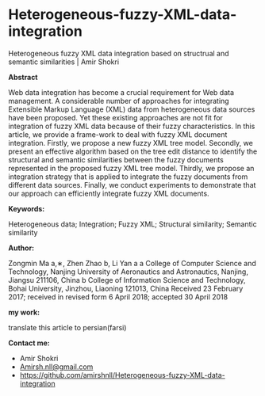 # Heterogeneous-fuzzy-XML-data-integration
Heterogeneous fuzzy XML data integration based on structrual and semantic similarities | Amir Shokri

__Abstract__

Web data integration has become a crucial requirement for Web data management. A considerable number of approaches for integrating Extensible Markup Language (XML) data from heterogeneous data sources have been proposed. Yet these existing approaches are not fit for integration of fuzzy XML data because of their fuzzy characteristics. In this article, we provide a frame-work to deal with fuzzy XML document integration. Firstly, we propose a new fuzzy XML tree model. Secondly, we present an effective algorithm based on the tree edit distance to identify the structural and semantic similarities between the fuzzy documents represented in the proposed fuzzy XML tree model. Thirdly, we propose an integration strategy that is applied to integrate the fuzzy documents from different data sources. Finally, we conduct experiments to demonstrate that our approach can efficiently integrate fuzzy XML documents.

__Keywords:__

Heterogeneous data; Integration; Fuzzy XML; Structural similarity; Semantic similarity

__Author:__

Zongmin Ma a,∗, Zhen Zhao b, Li Yan a
a	College of Computer Science and Technology, Nanjing University of Aeronautics and Astronautics, Nanjing, Jiangsu 211106, China b College of Information Science and Technology, Bohai University, Jinzhou, Liaoning 121013, China
Received 23 February 2017; received in revised form 6 April 2018; accepted 30 April 2018

__my work:__

translate this article to persian(farsi)

__Contact me:__

- Amir Shokri
- Amirsh.nll@gmail.com
- https://github.com/amirshnll/Heterogeneous-fuzzy-XML-data-integration
